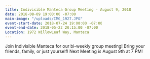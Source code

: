 ```yaml
---
title: Indivisible Manteca Group Meeting - August 9, 2018
date: 2018-08-09 19:00:00 -07:00
main-image: "/uploads/IMG_1927.JPG"
event-start-date: 2018-07-24 19:00:00 -07:00
event-end-date: 2018-05-22 20:15:00 -07:00
Location: 1972 WillowLeaf Way, Manteca
---
```


Join Indivisible Manteca for our bi-weekly group meeting! Bring your friends, family, or just yourself!  Next Meeting is August 9th at 7 PM!